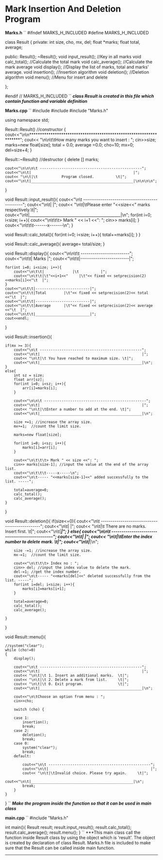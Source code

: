# Mark Insertion And Deletion Program

**Marks.h**
``
#ifndef MARKS_H_INCLUDED
#define MARKS_H_INCLUDED

class Result {
private:
    int size, cho, mx, del;
    float *marks;
    float total, average;

public:
    Result();
    ~Result();
    void input_result();    //Key in all marks
    void calc_total();     //Calculate the total mark
    void calc_average();   //Calculate the mark average
    void display();         //Display the list of marks, total and marks’ average.
    void insertion();       //Insertion algorithm
    void deletion();        //Deletion algorithm
    void menu();            //Menu for insert and delete

};

#endif // MARKS_H_INCLUDED
``
***class Result is created in this file which contain function and variable definition***

**Marks.cpp**
``
#include <iostream>
#include <iomanip>
#include "Marks.h"

using namespace std;

Result::Result()                 //constructor
{
    cout<<"\n\n*******************************************************************";
    cout<< "\n\n\t\tHow many marks you want to insert : ";
    cin>>size;
    marks=new float[size];
    total = 0.0;
    average =0.0;
    cho=10;
    mx=0;
    del=size+4;
}

Result::~Result()               //destructor
{
    delete [] marks;

    cout<<"\n\n\n\t -----------------------------------------------";
    cout<<"\n\t|                                               |";
    cout<< "\n\t|\t           Program closed.          \t|";
    cout<<"\n\t|_______________________________________________|\n\n\n\n";
}

void Result::input_result(){
    cout<<"\n\t -----------------------------------------------";
    cout<<"\n\t|                                               |";
    cout<< "\n\t|\tPlease enter "<<size<<" marks respectively.\t|";
    cout<<"\n\t|_______________________________________________|\n";
    for(int i=0; i<size; i++){
        cout<<"\n\t\t\t> Mark " << i+1 <<": ";
        cin>> marks[i];
    }
    cout<<"\n\t\t\t-------x-------\n";
}

void Result::calc_total(){
    for(int i=0; i<size; i++){
        total+=marks[i];
    }
}

void Result::calc_average(){
    average= total/size;
}

void Result::display(){
    cout<<"\n\n\t\t -------------------------";
    cout<<"\n\t\t|           Marks         |";
    cout<<"\n\t\t|-------------------------|";

    for(int i=0; i<size; i++){
        cout<<"\n\t\t|             |\t          |";
        cout<<"\n\t\t|\t"<<i+1<<"     |\t"<< fixed << setprecision(2)<<marks[i]<<"\t  |";
    }
    cout<<"\n\t\t|-------------------------|";
    cout<<"\n\t\t|Total        |\t"<< fixed << setprecision(2)<< total <<"\t  |";
    cout<<"\n\t\t|-------------------------|";
    cout<<"\n\t\t|Average      |\t"<< fixed << setprecision(2)<< average <<"\t  |";
    cout<<"\n\t\t|_________________________|";
    cout<<endl;
}

void Result::insertion(){

    if(mx >= 3){
        cout<<"\n\t -----------------------------------------------";
        cout<<"\n\t|                                               |";
        cout<< "\n\t|\t You have reached to maximum size. \t|";
        cout<<"\n\t|_______________________________________________|\n";
    }
    else{
        int sz = size;
        float arr[sz];
        for(int i=0; i<sz; i++){
            arr[i]=marks[i];
        }

        cout<<"\n\n\t -----------------------------------------------";
        cout<<"\n\t|                                               |";
        cout<< "\n\t|\tEnter a number to add at the end. \t|";
        cout<<"\n\t|_______________________________________________|\n";

        size +=1; //increase the array size.
        mx+=1;  //count the limit size.

        marks=new float[size];

        for(int i=0; i<sz; i++){
            marks[i]=arr[i];
        }

        cout<<"\n\t\t\t> Mark " << size <<": ";
        cin>> marks[size-1]; //input the value at the end of the array list.
        cout<<"\n\t\t\t-----x-----\n";
        cout<<"\n\t----- "<<marks[size-1]<<" added successfully to the list. -----";

        total=average=0;
        calc_total();
        calc_average();
    }
}

void Result::deletion(){
    if(size<=0){
        cout<<"\n\t -----------------------------------------------";
        cout<<"\n\t|                                               |";
        cout<< "\n\t|\t There are no marks. Insert first. \t|";
        cout<<"\n\t|_______________________________________________|";
    }
    else{
        cout<<"\n\n\t -----------------------------------------------";
        cout<<"\n\t|                                               |";
        cout<< "\n\t|\tEnter the index number to delete mark. \t|";
        cout<<"\n\t|_______________________________________________|\n";

        size -=1; //increase the array size.
        mx-=1;  //count the limit size.

        cout<<"\n\t\t\t> Index no : ";
        cin>> del; //input the index value to delete the mark.
        del-=1; //get the index number.
        cout<<"\n\t----- "<<marks[del]<<" deleted successfully from the list. -----";
        for(int i=del; i<size; i++){
            marks[i]=marks[i+1];
        }

        total=average=0;
        calc_total();
        calc_average();

    }
}

void Result::menu(){

    //system("clear");
    while (cho!=0)
    {
        display();

        cout<<"\n\t -----------------------------------------------";
        cout<<"\n\t|                                               |";
        cout<< "\n\t|\t 1. Insert an additional marks.  \t|";
        cout<< "\n\t|\t 2. Delete a mark from list.     \t|";
        cout<< "\n\t|\t 0. Exit program.                \t|";
        cout<<"\n\t|_______________________________________________|\n";

        cout<<"\n\tChoose an option from menu : ";
        cin>>cho;

        switch (cho) {

        case 1:
            insertion();
            break;
        case 2:
            deletion();
            break;
        case 0:
            system("clear");
            break;
        default:

            cout<<"\n\t -----------------------------------------------";
            cout<<"\n\t|                                               |";
            cout<< "\n\t|\tInvalid choice. Please try again.     \t|";
            cout<<"\n\t|_______________________________________________|\n";
            break;
        }
    }
}
``
***Make the program inside the function so that it can be used in main class***

**main.cpp**
``
#include "Marks.h"

int main(){
    Result result;
    result.input_result();
    result.calc_total();
    result.calc_average();
    result.menu();
}
``
***This main class call the function inside Result class by using the object which is 'result'.
   The object is created by declaration of class Result.
   Marks.h file is included to make sure that the Result can be called inside main function.
***
